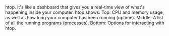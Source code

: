 htop. It's like a dashboard that gives you a real-time view of what's happening inside your computer.
htop shows:
Top: CPU and memory usage, as well as how long your computer has been running (uptime).
Middle: A list of all the running programs (processes).
Bottom: Options for interacting with htop.